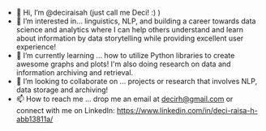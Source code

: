 - 👋 Hi, I’m @deciraisah (just call me Deci! :) )
- 👀 I’m interested in... linguistics, NLP, and building a career towards data science and analytics where I can help others understand and learn about information by data storytelling while providing excellent user experience!
- 🌱 I’m currently learning ... how to utilize Python libraries to create awesome graphs and plots! I'm also doing research on data and information archiving and retrieval.
- 💞️ I’m looking to collaborate on ... projects or research that involves NLP, data storage and archiving!
- 📫 How to reach me ... drop me an email at decirh@gmail.com or connect with me on LinkedIn: https://www.linkedin.com/in/deci-raisa-h-abb13811a/

<!---
deciraisah/deciraisah is a ✨ special ✨ repository because its `README.md` (this file) appears on your GitHub profile.
You can click the Preview link to take a look at your changes.
--->
